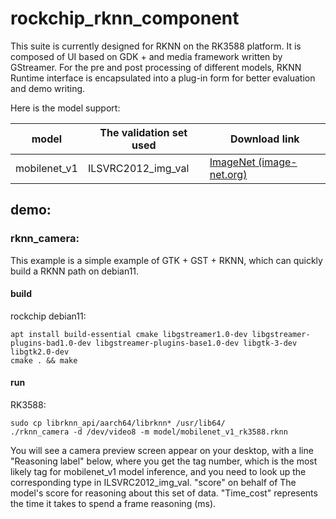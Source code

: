 # rockchip_rknn_component

This suite is currently designed for RKNN on the RK3588 platform. It is composed of UI based on GDK + and media framework written by GStreamer. For the pre and post processing of different models, RKNN Runtime interface is encapsulated into a plug-in form for better evaluation and demo writing.

Here is the model support:

| model        | The validation set used | Download link                                                |
| ------------ | ----------------------- | ------------------------------------------------------------ |
| mobilenet_v1 | ILSVRC2012_img_val      | [ImageNet (image-net.org)](https://www.image-net.org/challenges/LSVRC/) |

## demo:

### rknn_camera:

This example is a simple example of GTK + GST + RKNN, which can quickly build a RKNN path on debian11.

#### build

rockchip debian11:

```shell
apt install build-essential cmake libgstreamer1.0-dev libgstreamer-plugins-bad1.0-dev libgstreamer-plugins-base1.0-dev libgtk-3-dev libgtk2.0-dev
cmake . && make
```

#### run

RK3588:

```
sudo cp librknn_api/aarch64/librknn* /usr/lib64/
./rknn_camera -d /dev/video8 -m model/mobilenet_v1_rk3588.rknn
```

You will see a camera preview screen appear on your desktop, with a line "Reasoning label" below, where you get the tag number, which is the most likely tag for mobilenet_v1 model inference, and you need to look up the corresponding type in ILSVRC2012_img_val. "score" on behalf of The model's score for reasoning about this set of data. "Time_cost" represents the time it takes to spend a frame reasoning (ms).





